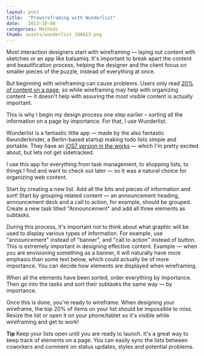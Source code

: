 ```yaml
---
layout: post
title:  "Prewireframing with Wunderlist"
date:   2013-10-08
categories: Methods
thumb: assets/wunderlist_100813.png
---
```


Most interaction designers start with wireframing — laying out content with sketches or an app like balsamiq. It's important to break apart the content and beautification process, helping the designer and the client focus on smaller pieces of the puzzle, instead of everything at once. 

But beginning with wireframing can cause problems. Users only read [20% of content on a page](http://www.nngroup.com/articles/how-little-do-users-read/), so while wireframing may help with organizing content — it doesn't help with assuring the most visible content is actually important. 

This is why I begin my design process one step earlier – sorting all the information on a page by importance. For that, I use Wunderlist.

Wunderlist is a fantastic little app — made by the also fantastic 6wunderkinder, a Berlin-based startup making todo lists simple and portable. They have an [iOS7 version in the works](https://www.wunderlist.com/blog/Preparing-for-a-New-Era-of-Design-Wunderlist-on-iOS-7) — which I'm pretty excited about, but lets not get sidetracked.

I use this app for everything from task management, to shopping lists, to things I find and want to check out later — so it was a natural choice for organizing web content.

Start by creating a new list. Add all the bits and pieces of information and sort! Start by grouping related content — an announcement heading, announcement deck and a call to action, for example, should be grouped. Create a new task titled "Announcement" and add all three elements as subtasks.

During this process, it's important not to think about what graphic will be used to display various types of information. For example, use "announcement" instead of "banner", and "call to action" instead of button. This is extremely important in designing effective content. Example — when you are envisioning something as a banner, it will naturally have more emphasis than some text below, which could actually be of more importance. You can decide how elements are displayed when wireframing.

When all the elements have been sorted, order everything by importance. Then go into the tasks and sort their subtasks the same way — by importance. 

Once this is done, you're ready to wireframe. When designing your wireframe, the top 20% of items on your list should be impossible to miss. Resize the list or open it on your phone/tablet so it's visible while wireframing and get to work!

**Tip**
Keep your lists open until you are ready to launch. It's a great way to keep track of elements on a page. You can easily sync the lists between coworkers and comment on status updates, styles and potential problems.
